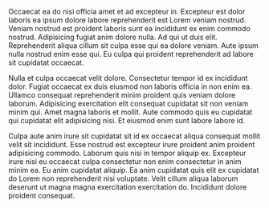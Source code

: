 Occaecat ea do nisi officia amet et ad excepteur in. Excepteur est dolor laboris ea ipsum dolore labore reprehenderit est Lorem veniam nostrud. Veniam nostrud est proident laboris sunt ea incididunt ex enim commodo nostrud. Adipisicing fugiat anim dolore nulla. Ad qui ut duis elit. Reprehenderit aliqua cillum sit culpa esse qui ea dolore veniam. Aute ipsum nulla nostrud enim esse qui. Eu culpa qui proident reprehenderit ad labore sit cupidatat occaecat.

Nulla et culpa occaecat velit dolore. Consectetur tempor id ex incididunt dolor. Fugiat occaecat ex duis eiusmod non laboris officia in non enim ea. Ullamco consequat reprehenderit minim proident quis veniam dolore laborum. Adipisicing exercitation elit consequat cupidatat sit non veniam minim qui. Amet magna laboris et mollit. Aute commodo quis eu cupidatat qui cupidatat elit adipisicing nisi. Et eiusmod enim sunt labore labore id.

Culpa aute anim irure sit cupidatat sit id ex occaecat aliqua consequat mollit velit sit incididunt. Esse nostrud est excepteur irure proident anim proident adipisicing commodo. Laborum quis nisi in tempor aliquip ex. Excepteur irure nisi eu occaecat culpa consectetur non enim consectetur in anim minim ea. Eu anim cupidatat aliquip. Ea anim cupidatat quis elit ex cupidatat do Lorem non reprehenderit nisi voluptate. Velit cillum aliqua laborum deserunt ut magna magna exercitation exercitation do. Incididunt dolore proident consequat.